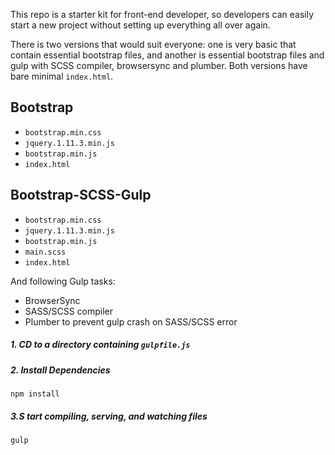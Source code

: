 This repo is a starter kit for front-end developer, so developers can easily start a new project without setting up everything all over again. 

There is two versions that would suit everyone: one is very basic that contain essential bootstrap files, and another is essential bootstrap files and gulp with SCSS compiler, browsersync and plumber. Both versions have bare minimal `index.html`.

## Bootstrap
* `bootstrap.min.css`
* `jquery.1.11.3.min.js`
* `bootstrap.min.js`
* `index.html`

## Bootstrap-SCSS-Gulp
* `bootstrap.min.css`
* `jquery.1.11.3.min.js`
* `bootstrap.min.js`
* `main.scss`
* `index.html`

And following Gulp tasks:
* BrowserSync
* SASS/SCSS compiler
* Plumber to prevent gulp crash on SASS/SCSS error

##### 1. CD to a directory containing `gulpfile.js`
##### 2. Install Dependencies
```
npm install
```

##### 3.S tart compiling, serving, and watching files
```
gulp
```
